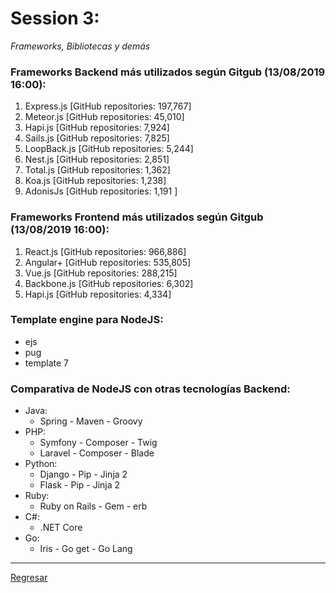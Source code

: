 # Session 3:

<em>Frameworks, Bibliotecas y demás</em>

### Frameworks Backend más utilizados según Gitgub (13/08/2019 16:00):

1. Express.js [GitHub repositories: 197,767]
2. Meteor.js [GitHub repositories: 45,010]
3. Hapi.js [GitHub repositories: 7,924]
4. Sails.js [GitHub repositories: 7,825]
5. LoopBack.js [GitHub repositories: 5,244]
6. Nest.js [GitHub repositories: 2,851]
7. Total.js [GitHub repositories: 1,362]
8. Koa.js [GitHub repositories: 1,238]
9. AdonisJs [GitHub repositories: 1,191 ]


### Frameworks Frontend más utilizados según Gitgub (13/08/2019 16:00):

1. React.js [GitHub repositories: 966,886]
2. Angular+ [GitHub repositories: 535,805]
3. Vue.js [GitHub repositories: 288,215]
4. Backbone.js [GitHub repositories: 6,302]
5. Hapi.js [GitHub repositories: 4,334]

### Template engine para NodeJS:
* ejs
* pug
* template 7

### Comparativa de NodeJS con otras tecnologías Backend:

* Java:
    - Spring - Maven - Groovy
* PHP:
    - Symfony - Composer - Twig
    - Laravel - Composer - Blade
* Python:
    - Django - Pip - Jinja 2
    - Flask - Pip - Jinja 2
* Ruby:
    - Ruby on Rails - Gem - erb
* C#:
    - .NET Core
* Go:
    - Iris - Go get - Go Lang

***

<a href="../README.md">Regresar</a>

